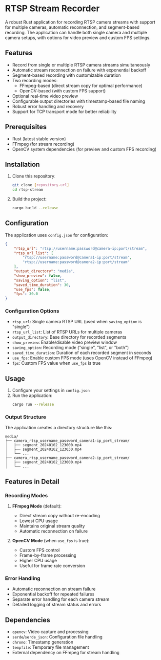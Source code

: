 # RTSP Stream Recorder

A robust Rust application for recording RTSP camera streams with support for multiple cameras, automatic reconnection, and segment-based recording. The application can handle both single camera and multiple camera setups, with options for video preview and custom FPS settings.

## Features

- Record from single or multiple RTSP camera streams simultaneously
- Automatic stream reconnection on failure with exponential backoff
- Segment-based recording with customizable duration
- Two recording modes:
  - FFmpeg-based (direct stream copy for optimal performance)
  - OpenCV-based (with custom FPS support)
- Optional real-time video preview
- Configurable output directories with timestamp-based file naming
- Robust error handling and recovery
- Support for TCP transport mode for better reliability

## Prerequisites

- Rust (latest stable version)
- FFmpeg (for stream recording)
- OpenCV system dependencies (for preview and custom FPS recording)

## Installation

1. Clone this repository:
   ```bash
   git clone [repository-url]
   cd rtsp-stream
   ```

2. Build the project:
   ```bash
   cargo build --release
   ```

## Configuration

The application uses `config.json` for configuration:

```json
{
    "rtsp_url": "rtsp://username:password@camera-ip:port/stream",
    "rtsp_url_list": [
        "rtsp://username:password@camera1-ip:port/stream",
        "rtsp://username:password@camera2-ip:port/stream"
    ],
    "output_directory": "media",
    "show_preview": false,
    "saving_option": "list",
    "saved_time_duration": 30,
    "use_fps": false,
    "fps": 30.0
}
```

### Configuration Options

- `rtsp_url`: Single camera RTSP URL (used when `saving_option` is "single")
- `rtsp_url_list`: List of RTSP URLs for multiple cameras
- `output_directory`: Base directory for recorded segments
- `show_preview`: Enable/disable video preview window
- `saving_option`: Recording mode ("single", "list", or "both")
- `saved_time_duration`: Duration of each recorded segment in seconds
- `use_fps`: Enable custom FPS mode (uses OpenCV instead of FFmpeg)
- `fps`: Custom FPS value when `use_fps` is true

## Usage

1. Configure your settings in `config.json`
2. Run the application:
   ```bash
   cargo run --release
   ```

### Output Structure

The application creates a directory structure like this:
```
media/
├── camera_rtsp_username_password_camera1-ip_port_stream/
│   ├── segment_20240102_123000.mp4
│   ├── segment_20240102_123030.mp4
│   └── ...
├── camera_rtsp_username_password_camera2-ip_port_stream/
│   ├── segment_20240102_123000.mp4
│   └── ...
```

## Features in Detail

### Recording Modes

1. **FFmpeg Mode** (default):
   - Direct stream copy without re-encoding
   - Lowest CPU usage
   - Maintains original stream quality
   - Automatic reconnection on failure

2. **OpenCV Mode** (when `use_fps` is true):
   - Custom FPS control
   - Frame-by-frame processing
   - Higher CPU usage
   - Useful for frame rate conversion

### Error Handling

- Automatic reconnection on stream failure
- Exponential backoff for repeated failures
- Separate error handling for each camera stream
- Detailed logging of stream status and errors

## Dependencies

- `opencv`: Video capture and processing
- `serde`/`serde_json`: Configuration file handling
- `chrono`: Timestamp generation
- `tempfile`: Temporary file management
- External dependency on FFmpeg for stream handling
